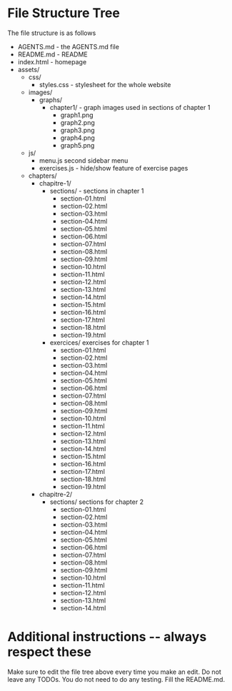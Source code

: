 # File Structure Tree
The file structure is as follows
* AGENTS.md - the AGENTS.md file
* README.md - README
* index.html - homepage
* assets/
	+ css/
		- styles.css - stylesheet for the whole website 
	+ images/
		- graphs/
			- chapter1/ - graph images used in sections of chapter 1
				- graph1.png
				- graph2.png
				- graph3.png
				- graph4.png
                - graph5.png
	+ js/
		- menu.js second sidebar menu
        - exercises.js - hide/show feature of exercise pages
	+ chapters/
		- chapitre-1/
			- sections/ - sections in chapter 1
				- section-01.html
				- section-02.html
				- section-03.html
				- section-04.html
				- section-05.html
				- section-06.html
				- section-07.html
				- section-08.html
				- section-09.html
				- section-10.html
                - section-11.html
                - section-12.html
                - section-13.html
                - section-14.html
                - section-15.html
                - section-16.html
                - section-17.html
                - section-18.html
                - section-19.html
            - exercices/ exercises for chapter 1
                - section-01.html
				- section-02.html
				- section-03.html
				- section-04.html
				- section-05.html
				- section-06.html
				- section-07.html
				- section-08.html
				- section-09.html
				- section-10.html
                - section-11.html
                - section-12.html
                - section-13.html
                - section-14.html
                - section-15.html
                - section-16.html
                - section-17.html
                - section-18.html
                - section-19.html
		- chapitre-2/
			- sections/ sections for chapter 2
                - section-01.html
				- section-02.html
				- section-03.html
				- section-04.html
				- section-05.html
				- section-06.html
				- section-07.html
				- section-08.html
				- section-09.html
				- section-10.html
                - section-11.html
                - section-12.html
                - section-13.html
                - section-14.html

# Additional instructions -- always respect these
Make sure to edit the file tree above every time you make an edit. 
Do not leave any TODOs.
You do not need to do any testing.
Fill the README.md.